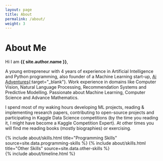 ```yaml
---
layout: page
title: About
permalink: /about/
weight: 3
---
```


# **About Me**

Hi I am **{{ site.author.name }}**,

A young entrepreneur with 4 years of experience in Artificial Intelligence and Python programming, also founder of a Machine Learning start-up, [Ai Adventures](https://aiadventures.in){:target="_blank"}. Work experience in domains like Computer Vision, Natural Language Processing, Recommendation Systems and Predictive Modelling. Passionate about Machine Learning, Computer Science and Advance Mathematics.

I spend most of my waking hours developing ML projects, reading & implementing research papers, contributing to open-source projects and participating in Kaggle Data Science competitions (by the time you reading it, I might have become a Kaggle Competition Expert). At other times you will find me reading books (mostly biographies) or exercising.

<div class="row">
{% include about/skills.html title="Programming Skills" source=site.data.programming-skills %}
{% include about/skills.html title="Other Skills" source=site.data.other-skills %}
</div>

<div class="row">
{% include about/timeline.html %}
</div>